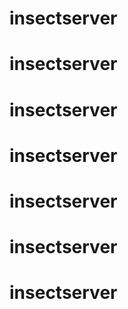 # insectserver
# insectserver
# insectserver
# insectserver
# insectserver
# insectserver
# insectserver
